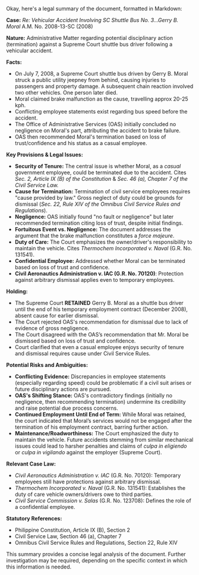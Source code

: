Okay, here's a legal summary of the document, formatted in Markdown:

**Case:** *Re: Vehicular Accident Involving SC Shuttle Bus No. 3...Gerry B. Moral* A.M. No. 2008-13-SC (2008)

**Nature:** Administrative Matter regarding potential disciplinary action (termination) against a Supreme Court shuttle bus driver following a vehicular accident.

**Facts:**

*   On July 7, 2008, a Supreme Court shuttle bus driven by Gerry B. Moral struck a public utility jeepney from behind, causing injuries to passengers and property damage. A subsequent chain reaction involved two other vehicles. One person later died.
*   Moral claimed brake malfunction as the cause, travelling approx 20-25 kph.
*   Conflicting employee statements exist regarding bus speed before the accident.
*   The Office of Administrative Services (OAS) initially concluded no negligence on Moral's part, attributing the accident to brake failure.
*   OAS then recommended Moral's termination based on loss of trust/confidence and his status as a casual employee.

**Key Provisions & Legal Issues:**

*   **Security of Tenure:** The central issue is whether Moral, as a *casual* government employee, could be terminated due to the accident. Cites *Sec. 2, Article IX (B) of the Constitution* & *Sec. 46 (a), Chapter 7 of the Civil Service Law.*
*   **Cause for Termination:** Termination of civil service employees requires "cause provided by law." Gross neglect of duty could be grounds for dismissal (*Sec. 22, Rule XIV of the Omnibus Civil Service Rules and Regulations*).
*   **Negligence:** OAS initially found "no fault or negligence" but later recommended termination citing loss of trust, despite initial findings.
*   **Fortuitous Event vs. Negligence:** The document addresses the argument that the brake malfunction constitutes a *force majeure*.
*   **Duty of Care:** The Court emphasizes the owner/driver's responsibility to maintain the vehicle. Cites *Thermochem Incorporated v. Naval* (G.R. No. 131541).
*   **Confidential Employee:** Addressed whether Moral can be terminated based on loss of trust and confidence.
*   **Civil Aeronautics Administration v. IAC (G.R. No. 70120)**: Protection against arbitrary dismissal applies even to temporary employees.

**Holding:**

*   The Supreme Court **RETAINED** Gerry B. Moral as a shuttle bus driver until the end of his temporary employment contract (December 2008), absent cause for earlier dismissal.
*   The Court rejected OAS's recommendation for dismissal due to lack of evidence of gross negligence.
*   The Court disagreed with the OAS’s recommendation that Mr. Moral be dismissed based on loss of trust and confidence.
*   Court clarified that even a casual employee enjoys security of tenure and dismissal requires cause under Civil Service Rules.

**Potential Risks and Ambiguities:**

*   **Conflicting Evidence:** Discrepancies in employee statements (especially regarding speed) could be problematic if a civil suit arises or future disciplinary actions are pursued.
*   **OAS's Shifting Stance:** OAS's contradictory findings (initially no negligence, then recommending termination) undermine its credibility and raise potential due process concerns.
*   **Continued Employment Until End of Term:** While Moral was retained, the court indicated that Moral’s services would not be engaged after the termination of his employment contract, barring further action.
*   **Maintenance/Roadworthiness:** The Court emphasized the duty to maintain the vehicle. Future accidents stemming from similar mechanical issues could lead to harsher penalties and claims of *culpa in eligiendo* or *culpa in vigilando* against the employer (Supreme Court).

**Relevant Case Law:**

*   *Civil Aeronautics Administration v. IAC* (G.R. No. 70120): Temporary employees still have protections against arbitrary dismissal.
*   *Thermochem Incorporated v. Naval* (G.R. No. 131541): Establishes the duty of care vehicle owners/drivers owe to third parties.
*   *Civil Service Commission v. Salas* (G.R. No. 123708): Defines the role of a confidential employee.

**Statutory References:**

*   Philippine Constitution, Article IX (B), Section 2
*   Civil Service Law, Section 46 (a), Chapter 7
*   Omnibus Civil Service Rules and Regulations, Section 22, Rule XIV

This summary provides a concise legal analysis of the document. Further investigation may be required, depending on the specific context in which this information is needed.
